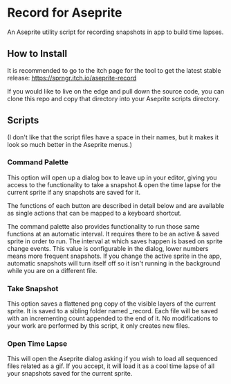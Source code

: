 # Record for Aseprite

An Aseprite utility script for recording snapshots in app to build time lapses.

## How to Install

It is recommended to go to the itch page for the tool to get the latest stable release: https://sprngr.itch.io/aseprite-record

If you would like to live on the edge and pull down the source code, you can clone this repo and copy that directory into your Aseprite scripts directory.

## Scripts

(I don't like that the script files have a space in their names, but it makes it look so much better in the Aseprite menus.)

### Command Palette

This option will open up a dialog box to leave up in your editor, giving you access to the functionality to take a snapshot & open the time lapse for the current sprite if any snapshots are saved for it.

The functions of each button are described in detail below and are available as single actions that can be mapped to a keyboard shortcut.

The command palette also provides functionality to run those same functions at an automatic interval. It requires there to be an active & saved sprite in order to run. The interval at which saves happen is based on sprite change events. This value is configurable in the dialog, lower numbers means more frequent snapshots. If you change the active sprite in the app, automatic snapshots will turn itself off so it isn't running in the background while you are on a different file.

### Take Snapshot

This option saves a flattened png copy of the visible layers of the current sprite. It is saved to a sibling folder named <name of sprite>_record. Each file will be saved with an incrementing count appended to the end of it. No modifications to your work are performed by this script, it only creates new files.

### Open Time Lapse

This will open the Aseprite dialog asking if you wish to load all sequenced files related as a gif. If you accept, it will load it as a cool time lapse of all your snapshots saved for the current sprite.
